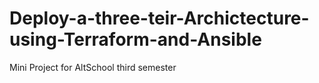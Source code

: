 # Deploy-a-three-teir-Archictecture-using-Terraform-and-Ansible
Mini Project for AltSchool third semester
